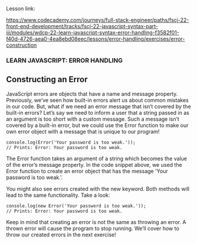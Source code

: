 Lesson link:

https://www.codecademy.com/journeys/full-stack-engineer/paths/fscj-22-front-end-development/tracks/fscj-22-javascript-syntax-part-iii/modules/wdcp-22-learn-javascript-syntax-error-handling-f3582f01-f40d-4726-aea0-4ea8ebd08eec/lessons/error-handling/exercises/error-construction

### LEARN JAVASCRIPT: ERROR HANDLING

## Constructing an Error

JavaScript errors are objects that have a name and message property. Previously, we’ve seen how built-in errors alert us about common mistakes in our code. But, what if we need an error message that isn’t covered by the built-in errors? Let’s say we need to inform a user that a string passed in as an argument is too short with a custom message. Such a message isn’t covered by a built-in error, but we could use the Error function to make our own error object with a message that is unique to our program!
```
console.log(Error('Your password is too weak.'));
// Prints: Error: Your password is too weak.
```
The Error function takes an argument of a string which becomes the value of the error’s message property. In the code snippet above, we used the Error function to create an error object that has the message 'Your password is too weak.'.

You might also see errors created with the new keyword. Both methods will lead to the same functionality. Take a look:
```
console.log(new Error('Your password is too weak.'));
// Prints: Error: Your password is too weak.
```
Keep in mind that creating an error is not the same as throwing an error. A thrown error will cause the program to stop running. We’ll cover how to throw our created errors in the next exercise!

